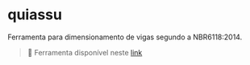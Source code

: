 # quiassu

Ferramenta para dimensionamento de vigas segundo a NBR6118:2014.

> 🔴 Ferramenta disponível neste [link](https://mymatsubara.github.io/quiassu/)
